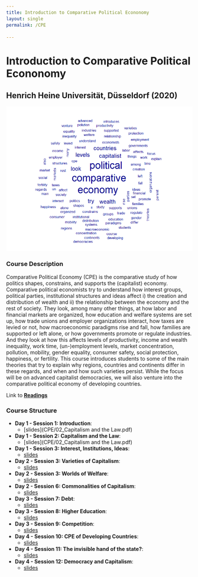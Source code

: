 ```yaml
---
title: Introduction to Comparative Political Econonomy
layout: single
permalink: /CPE

---
```






# Introduction to Comparative Political Econonomy
## Henrich Heine Universität, Düsseldorf (2020)



![text](/CPE/wordcloud.png)

### Course Description

Comparative Political Economy (CPE) is the comparative study of how
politics shapes, constrains, and supports the (capitalist) economy. Comparative political economists
try to understand how interest groups, political parties, institutional structures and ideas affect i)
the creation and distribution of wealth and ii) the relationship between the economy and the rest
of society. They look, among many other things, at how labor and financial markets are organized,
how education and welfare systems are set up, how trade unions and employer organizations interact,
how taxes are levied or not, how macroeconomic paradigms rise and fall, how families are supported
or left alone, or how governments promote or regulate industries. And they look at how this affects
levels of productivity, income and wealth inequality, work time, (un-)employment levels, market
concentration, pollution, mobility, gender equality, consumer safety, social protection, happiness, or
fertility. This course introduces students to some of the main theories that try to explain why regions,
countries and continents differ in these regards, and when and how such varieties persist. While the
focus will be on advanced capitalist democracies, we will also venture into the comparative political
economy of developing countries.

Link to [**Readings**](CPE/readings.zip)

### Course Structure

  - **Day 1 - Session 1: Introduction**: 
    - [slides](CPE/02_Capitalism and the Law.pdf)
  - **Day 1 - Session 2: Capitalism and the Law**: 
    - [slides](CPE/02_Capitalism and the Law.pdf)
  - **Day 1 - Session 3: Interest, Institutions, Ideas**: 
    - [slides](eui2018/slides_day3.pdf)
  - **Day 2 - Session 3: Varieties of Capitalism**: 
    - [slides](eui2018/slides_day4.pdf)
  - **Day 2 - Session 3: Worlds of Welfare**: 
    - [slides](eui2018/day5_slides.pdf)
  - **Day 2 - Session 6: Commonalities of Capitalism**:
    - [slides](eui2018/Instructions.docx)
  - **Day 3 - Session 7: Debt**:
    - [slides](eui2018/Instructions.docx)
  - **Day 3 - Session 8: Higher Education**:
    - [slides](eui2018/Instructions.docx)
  - **Day 3 - Session 9: Competition**:
    - [slides](eui2018/Instructions.docx)
  - **Day 4 - Session 10: CPE of Developing Countries**:
    - [slides](eui2018/Instructions.docx)
  - **Day 4 - Session 11: The invisible hand of the state?**:
    - [slides](eui2018/Instructions.docx)
   - **Day 4 - Session 12: Democracy and Capitalism**:
      - [slides](eui2018/Instructions.docx)
    
 

